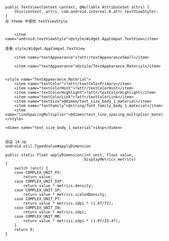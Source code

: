 
    public TextView(Context context, @Nullable AttributeSet attrs) {
        this(context, attrs, com.android.internal.R.attr.textViewStyle);
    }
    在 theme 中查找 textViewStyle
    
    
        <item name="android:textViewStyle">@style/Widget.AppCompat.TextView</item>
        
    查看 style/Widget.AppCompat.TextView
    
        <item name="textAppearance">?attr/textAppearanceSmall</item>

        <item name="textAppearance">@style/TextAppearance.Material</item>
        
    
    <style name="TextAppearance.Material">
        <item name="textColor">?attr/textColorPrimary</item>
        <item name="textColorHint">?attr/textColorHint</item>
        <item name="textColorHighlight">?attr/textColorHighlight</item>
        <item name="textColorLink">?attr/textColorLink</item>
        <item name="textSize">@dimen/text_size_body_1_material</item>
        <item name="fontFamily">@string/font_family_body_1_material</item>
        <item name="lineSpacingMultiplier">@dimen/text_line_spacing_multiplier_material</item>
    </style>

    <dimen name="text_size_body_1_material">14sp</dimen>
    
    
    验证 14 sp
    android.util.TypedValue#applyDimension
    
    public static float applyDimension(int unit, float value,
                                       DisplayMetrics metrics)
    {
        switch (unit) {
        case COMPLEX_UNIT_PX:
            return value;
        case COMPLEX_UNIT_DIP:
            return value * metrics.density;
        case COMPLEX_UNIT_SP:
            return value * metrics.scaledDensity;
        case COMPLEX_UNIT_PT:
            return value * metrics.xdpi * (1.0f/72);
        case COMPLEX_UNIT_IN:
            return value * metrics.xdpi;
        case COMPLEX_UNIT_MM:
            return value * metrics.xdpi * (1.0f/25.4f);
        }
        return 0;
    }
